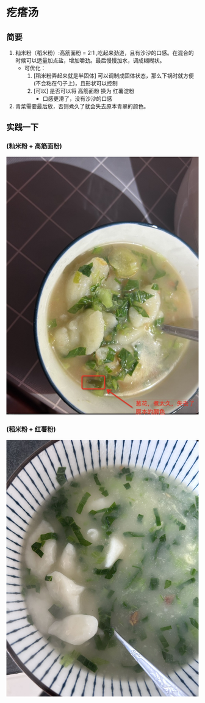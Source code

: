 # 疙瘩汤
## 简要
1. 籼米粉（稻米粉）:高筋面粉 = 2:1 ,吃起来劲道，且有沙沙的口感。在混合的时候可以适量加点盐，增加嚼劲。最后慢慢加水，调成糊糊状。
   - 可优化：
      1. [稻米粉弄起来就是半固体] 可以调制成固体状态，那么下锅时就方便(不会粘在勺子上)，且形状可以控制
      2. [可以] 是否可以将 高筋面粉 换为 红薯淀粉 
         - 口感更滑了，没有沙沙的口感
2. 青菜需要最后放，否则煮久了就会失去原本青翠的颜色。
   
## 实践一下
###  (籼米粉 + 高筋面粉)
![疙瘩汤：籼米粉 + 高筋面粉](./fine_food_pics/1681722028730.jpg)

### (稻米粉 + 红薯粉)
![疙瘩汤：稻米粉 + 红薯粉](./fine_food_pics/gedatang202306141635.png)